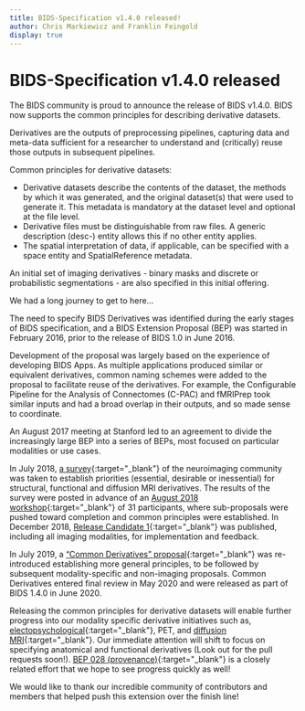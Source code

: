 ```yaml
---
title: BIDS-Specification v1.4.0 released!
author: Chris Markiewicz and Franklin Feingold
display: true
---
```


# BIDS-Specification v1.4.0 released

The BIDS community is proud to announce the release of BIDS v1.4.0. BIDS now supports the  common principles for describing derivative datasets.

Derivatives are the outputs of preprocessing pipelines, capturing data and meta-data sufficient for a researcher to understand and (critically) reuse those outputs in subsequent pipelines.

<!--more-->

Common principles for derivative datasets:

- Derivative datasets describe the contents of the dataset, the methods by which it was generated, and the original dataset(s) that were used to generate it. This metadata is mandatory at the dataset level and optional at the file level.
- Derivative files must be distinguishable from raw files. A generic description (desc-) entity allows this if no other entity applies.
- The spatial interpretation of data, if applicable, can be specified with a space entity and SpatialReference metadata.

An initial set of imaging derivatives - binary masks and discrete or probabilistic segmentations - are also specified in this initial offering.

We had a long journey to get to here...

The need to specify BIDS Derivatives was identified during the early stages of BIDS specification, and a BIDS Extension Proposal (BEP) was started in February 2016, prior to the release of BIDS 1.0 in June 2016.

Development of the proposal was largely based on the experience of developing BIDS Apps. As multiple applications produced similar or equivalent derivatives, common naming schemes were added to the proposal to facilitate reuse of the derivatives. For example, the Configurable Pipeline for the Analysis of Connectomes (C-PAC) and fMRIPrep took similar inputs and had a broad overlap in their outputs, and so made sense to coordinate.

An August 2017 meeting at Stanford led to an agreement to divide the increasingly large BEP into a series of BEPs, most focused on particular modalities or use cases.

In July 2018, [a survey](http://reproducibility.stanford.edu/bids-processed-data-survey-results/){:target="_blank"} of the neuroimaging community was taken to establish priorities (essential, desirable or inessential) for structural, functional and diffusion MRI derivatives. The results of the survey were posted in advance of an [August 2018 workshop](http://reproducibility.stanford.edu/bids-processed-meeting-summary/){:target="_blank"} of 31 participants, where sub-proposals were pushed toward completion and common principles were established. In December 2018, [Release Candidate 1](https://docs.google.com/document/d/17ebopupQxuRwp7U7TFvS6BH03ALJOgGHufxK8ToAvyI/edit#){:target="_blank"} was published, including all imaging modalities, for implementation and feedback.

In July 2019, a [“Common Derivatives” proposal](https://github.com/bids-standard/bids-specification/pull/265){:target="_blank"} was re-introduced establishing more general principles, to be followed by subsequent modality-specific and non-imaging proposals. Common Derivatives entered final review in May 2020 and were released as part of BIDS 1.4.0 in June 2020.

Releasing the common principles for derivative datasets will enable further progress into our modality specific derivative initiatives such as, [electopsychological](https://github.com/bids-standard/bep021){:target="_blank"}, PET, and [diffusion MRI](https://github.com/bids-standard/bids-bep016){:target="_blank"}. Our immediate attention will shift to focus on specifying anatomical and functional derivatives (Look out for the pull requests soon!). [BEP 028 (provenance)](https://github.com/bids-standard/bids-specification/pull/487){:target="_blank"} is a closely related effort that we hope to see progress quickly as well!

We would like to thank our incredible community of contributors and members that helped push this extension over the finish line!
